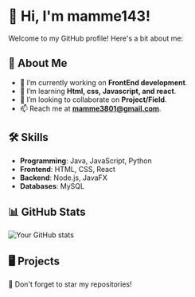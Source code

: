 # 👋 Hi, I'm mamme143!
Welcome to my GitHub profile! Here's a bit about me:

## 🚀 About Me
- 🔭 I’m currently working on **FrontEnd development**.
- 🌱 I’m learning **Html, css, Javascript, and react**.
- 👯 I’m looking to collaborate on **Project/Field**.
- 📫 Reach me at **mamme3801@gmail.com**.

## 🛠 Skills
- **Programming**: Java, JavaScript, Python
- **Frontend**: HTML, CSS, React
- **Backend**: Node.js, JavaFX
- **Databases**: MySQL

## 📊 GitHub Stats
![Your GitHub stats](https://github-readme-stats.vercel.app/api?username=YourUsername&show_icons=true)

## 🖥️ Projects

🌟 Don't forget to star my repositories!
